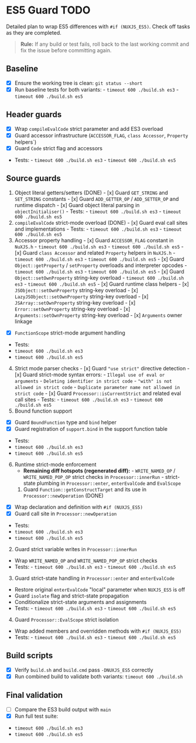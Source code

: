 # ES5 Guard TODO

Detailed plan to wrap ES5 differences with `#if (NUXJS_ES5)`. Check off tasks as they are completed.

> **Rule:** If any build or test fails, roll back to the last working commit and fix the issue before committing again.

## Baseline
- [x] Ensure the working tree is clean: `git status --short`
- [x] Run baseline tests for both variants:
			- `timeout 600 ./build.sh es3`
			- `timeout 600 ./build.sh es5`

## Header guards
- [x] Wrap `compileEvalCode` strict parameter and add ES3 overload
- [x] Guard accessor infrastructure (`ACCESSOR_FLAG`, `class Accessor`, `Property` helpers`)
- [x] Guard `Code` strict flag and accessors
- Tests:
		- `timeout 600 ./build.sh es3`
		- `timeout 600 ./build.sh es5`

## Source guards
1. Object literal getters/setters (DONE)
		- [x] Guard `GET_STRING` and `SET_STRING` constants
		- [x] Guard `ADD_GETTER_OP` / `ADD_SETTER_OP` and runtime dispatch
		- [x] Guard object literal parsing in `objectInitialiser()`
		- Tests:
				- `timeout 600 ./build.sh es3`
				- `timeout 600 ./build.sh es5`
2. `compileEvalCode` strict-mode overload (DONE)
		- [x] Guard eval call sites and implementations
		- Tests:
				- `timeout 600 ./build.sh es3`
				- `timeout 600 ./build.sh es5`
3. Accessor property handling
				- [x] Guard `ACCESSOR_FLAG` constant in `NuXJS.h`
								- `timeout 600 ./build.sh es3`
								- `timeout 600 ./build.sh es5`
				- [x] Guard `class Accessor` and related `Property` helpers in `NuXJS.h`
								- `timeout 600 ./build.sh es3`
								- `timeout 600 ./build.sh es5`
				- [x] Guard `Object::getProperty` / `setProperty` overloads and interpreter opcodes
								- `timeout 600 ./build.sh es3`
								- `timeout 600 ./build.sh es5`
								- [x] Guard `Object::setOwnProperty` string-key overload
																- `timeout 600 ./build.sh es3`
																- `timeout 600 ./build.sh es5`
								- [x] Guard runtime class helpers
																- [x] `JSObject::setOwnProperty` string-key overload
																- [x] `LazyJSObject::setOwnProperty` string-key overload
																- [x] `JSArray::setOwnProperty` string-key overload
																- [x] `Error::setOwnProperty` string-key overload
																- [x] `Arguments::setOwnProperty` string-key overload
								- [x] `Arguments` owner linkage
- [x] `FunctionScope` strict-mode argument handling
- Tests:
- `timeout 600 ./build.sh es3`
- `timeout 600 ./build.sh es5`
4. Strict mode parser checks
								- [x] Guard `"use strict"` directive detection
								- [x] Guard strict-mode syntax errors:
																- `Illegal use of eval or arguments`
																- `Deleting identifier in strict code`
																- `"with" is not allowed in strict code`
																- `Duplicate parameter name not allowed in strict code`
								- [x] Guard `Processor::isCurrentStrict` and related eval call sites
								- Tests:
																- `timeout 600 ./build.sh es3`
																- `timeout 600 ./build.sh es5`
5. Bound function support
- [x] Guard `BoundFunction` type and `bind` helper
- [x] Guard registration of `support.bind` in the support function table
- Tests:
- `timeout 600 ./build.sh es3`
- `timeout 600 ./build.sh es5`
6. Runtime strict-mode enforcement
   - **Remaining diff hotspots (regenerated diff):**
							   - `WRITE_NAMED_OP` / `WRITE_NAMED_POP_OP` strict checks in `Processor::innerRun`
							   - strict-state plumbing in `Processor::enter`, `enterEvalCode` and `EvalScope`
   1. Guard `Function::getConstructTarget` and its use in `Processor::newOperation` (DONE)
- [x] Wrap declaration and definition with `#if (NUXJS_ES5)`
- [x] Guard call site in `Processor::newOperation`
- Tests:
- `timeout 600 ./build.sh es3`
- `timeout 600 ./build.sh es5`
2. Guard strict variable writes in `Processor::innerRun`
- Wrap `WRITE_NAMED_OP` and `WRITE_NAMED_POP_OP` strict checks
- Tests:
				- `timeout 600 ./build.sh es3`
				- `timeout 600 ./build.sh es5`
3. Guard strict-state handling in `Processor::enter` and `enterEvalCode`
- Restore original `enterEvalCode` "local" parameter when `NUXJS_ES5` is off
- Guard `isolate` flag and strict-state propagation
- Conditionalize strict-state arguments and assignments
- Tests:
				- `timeout 600 ./build.sh es3`
				- `timeout 600 ./build.sh es5`
4. Guard `Processor::EvalScope` strict isolation
- Wrap added members and overridden methods with `#if (NUXJS_ES5)`
- Tests:
				- `timeout 600 ./build.sh es3`
				- `timeout 600 ./build.sh es5`
## Build scripts
- [x] Verify `build.sh` and `build.cmd` pass `-DNUXJS_ES5` correctly
- [x] Run combined build to validate both variants: `timeout 600 ./build.sh`

## Final validation
- [ ] Compare the ES3 build output with `main`
- [x] Run full test suite:
- `timeout 600 ./build.sh es3`
- `timeout 600 ./build.sh es5`
